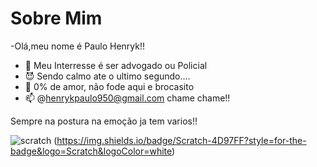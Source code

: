 # Sobre Mim
-Olá,meu nome é Paulo Henryk!!
- :bear: Meu Interresse é ser advogado ou Policial
- :smiling_imp: Sendo calmo ate o ultimo segundo....
- 💞 0% de amor, não fode aqui e brocasito
- 📫 @henrykpaulo950@gmail.com chame chame!!

Sempre na postura na emoção ja tem varios!!

![scratch](https://img.shields.io/badge/JavaScript-323330?style=for-the-badge&logo=javascript&logoColor=F7DF1E) (https://img.shields.io/badge/Scratch-4D97FF?style=for-the-badge&logo=Scratch&logoColor=white)
